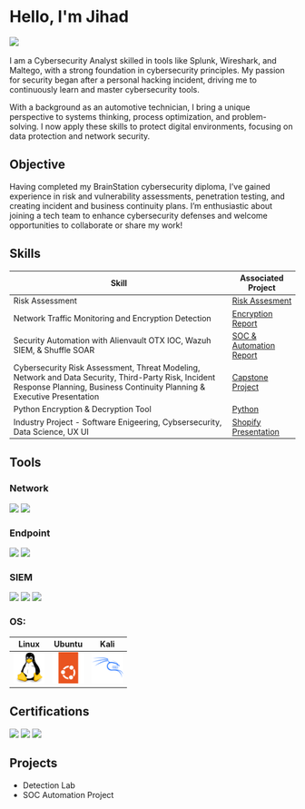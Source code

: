 # Hello, I'm Jihad
<a href="https://linkedin.com/in/jihad-chauki/"><img src="https://img.shields.io/badge/-LinkedIn-0072b1?&style=for-the-badge&logo=linkedin&logoColor=white" /></a>

I am a Cybersecurity Analyst skilled in tools like Splunk, Wireshark, and Maltego, with a strong foundation in cybersecurity principles. My passion for security began after a personal hacking incident, driving me to continuously learn and master cybersecurity tools.

With a background as an automotive technician, I bring a unique perspective to systems thinking, process optimization, and problem-solving. I now apply these skills to protect digital environments, focusing on data protection and network security.

## Objective

Having completed my BrainStation cybersecurity diploma, I’ve gained experience in risk and vulnerability assessments, penetration testing, and creating incident and business continuity plans. I’m enthusiastic about joining a tech team to enhance cybersecurity defenses and welcome opportunities to collaborate or share my work!

## Skills


| Skill                                         | Associated Project         |
|-----------------------------------------------|----------------------------|
| Risk Assessment                               | <a href="https://docs.google.com/document/d/10xn8ThfSljUPTr9kO6uX370gAy_pDsJw8s4xTot6XqU/edit?tab=t.0#heading=h.iib8bhkuqsn1">Risk Assesment </a>|
| Network Traffic Monitoring and Encryption Detection | <a href="https://docs.google.com/document/d/1dZ006bR03oQ26Zz4UDbOq-2o2SDB-admB_M60LsMpeo/edit?tab=t.0">Encryption Report</a>|
| Security Automation with Alienvault OTX IOC, Wazuh SIEM, & Shuffle SOAR         | <a href="https://docs.google.com/document/d/1FztTUyyVWfV5q5CtpAXLqeV5coMEOHtgPY5FgwjDKps/edit?tab=t.0#heading=h.5uoc4mfz7mn4">SOC & Automation Report|
| Cybersecurity Risk Assessment, Threat Modeling, Network and Data Security, Third-Party Risk, Incident Response Planning, Business Continuity Planning & Executive Presentation      |  <a href="https://www.canva.com/design/DAGC3hoP0XU/6E0URqoasalnJwT7cPxBSA/edit?utm_content=DAGC3hoP0XU&utm_campaign=designshare&utm_medium=link2&utm_source=sharebutton">Capstone Project|
| Python Encryption & Decryption Tool                 | <a href="https://1drv.ms/u/s!Ajjze_n8MW5N_XX9R1KSf-UE3TrE?e=tFqesJ"> Python|
| Industry Project - Software Enigeering, Cybsersecurity, Data Science, UX UI          | <a href= "https://www.canva.com/design/DAGBkOhORos/styXQPHtbD3qxqJGvU7Jvg/edit"> Shopify Presentation |


## Tools

### Network
<div>
    <img src="https://img.shields.io/badge/-Wireshark-1679A7?&style=for-the-badge&logo=Wireshark&logoColor=white" />
    <img src="https://img.shields.io/badge/-Suricata-EF3B2D?&style=for-the-badge&logo=Suricata&logoColor=white" />
</div>

### Endpoint
<div>
    <img src="https://img.shields.io/badge/-Microsoft_Defender_for_Endpoint-00A4EF?&style=for-the-badge&logo=Microsoft&logoColor=white" />
    <img src="https://img.shields.io/badge/-Velociraptor-4B275F?&style=for-the-badge&logo=Velociraptor&logoColor=white" />
</div>

### SIEM
<div>
    <img src="https://img.shields.io/badge/-Microsoft_Sentinel-0078D4?&style=for-the-badge&logo=Microsoft&logoColor=white" />
    <img src="https://img.shields.io/badge/-Splunk-000000?&style=for-the-badge&logo=Splunk&logoColor=white" />
    <img src="https://img.shields.io/badge/-Elastic-005571?&style=for-the-badge&logo=Elastic&logoColor=white" />
</div>

### OS:

| Linux | Ubuntu | Kali |
|----------|----------|----------|
| <img src="https://github.com/devicons/devicon/blob/master/icons/linux/linux-original.svg" title="Linux" alt="Linux" width="55" height="55"/> | <img src="https://github.com/devicons/devicon/blob/master/icons/ubuntu/ubuntu-original.svg" title="Ubuntu" alt="Ubuntu" width="55" height="55"/> | <img src="https://github.com/canaleal/devicon/blob/new-icon-kali-linux/icons/kalilinux/kalilinux-original-wordmark.svg" title="Linux" alt="Linux" width="55" height="55"/> |


## Certifications
<div>
<img src="https://img.shields.io/badge/-Security%2B-FF0000?&style=for-the-badge&logo=CompTIA&logoColor=white" />
<img src="https://img.shields.io/badge/-Coursera_Cybersecurity_Certificate-2A73CC?&style=for-the-badge&logo=Coursera&logoColor=white" />
<img src="https://img.shields.io/badge/-York_University_Cybersecurity_Certificate-FF0000?&style=for-the-badge&logo=York_University&logoColor=red" />
</div>

## Projects
- Detection Lab
- SOC Automation Project
